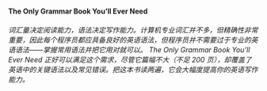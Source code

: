 #### The Only Grammar Book You’ll Ever Need

###### 词汇量决定阅读能力，语法决定写作能力。计算机专业词汇并不多，但精确性非常重要，因此每个程序员都应具备良好的英语语法，但程序员并不需要过于专业的英语语法——掌握常用语法并把它用对就可以。 The Only Grammar Book You’ll Ever Need 正好可以满足这个需求，尽管它篇幅不大（不足 200 页），却覆盖了英语中的关键语法以及常见错误。把这本书读两遍，它会大幅度提高你的英语写作能力。



